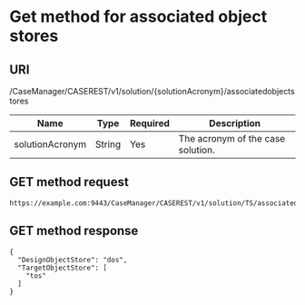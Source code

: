# Get method for associated object stores

## URI

/CaseManager/CASEREST/v1/solution/{solutionAcronym}/associatedobjectstores

| Name            | Type   | Required   | Description                       |
|-----------------|--------|------------|-----------------------------------|
| solutionAcronym | String | Yes        | The acronym of the case solution. |

## GET method request

```
https://example.com:9443/CaseManager/CASEREST/v1/solution/TS/associatedobjectstores
```

## GET method response

```
{
  "DesignObjectStore": "dos",
  "TargetObjectStore": [
    "tos"
  ]
}
```